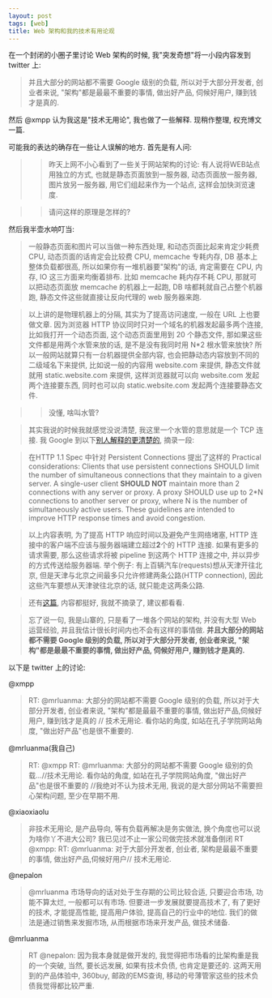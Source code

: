 ```yaml
---
layout: post
tags: [web]
title: Web 架构和我的技术有用论观
---
```


在一个封闭的小圈子里讨论 Web 架构的时候, 我"突发奇想"将一小段内容发到 twitter 上:

> 并且大部分的网站都不需要 Google 级别的负载, 所以对于大部分开发者, 创业者来说, "架构"都是最最不重要的事情, 做出好产品, 伺候好用户, 赚到钱才是真的.
  
然后 @xmpp 认为我这是"技术无用论", 我也做了一些解释.  现稍作整理, 权充博文一篇.

可能我的表达的确存在一些让人误解的地方.  首先是有人问:

> > 昨天上网不小心看到了一些关于网站架构的讨论:  有人说将WEB站点用独立的方式, 也就是静态页面放到一服务器, 动态页面放一服务器, 图片放另一服务器, 用它们组起来作为一个站点, 这样会加快浏览速度.

> > 请问这样的原理是怎样的?

然后我半壶水响叮当:

> 一般静态页面和图片可以当做一种东西处理, 和动态页面比起来肯定少耗费 CPU, 动态页面的话肯定会比较费 CPU, memcache 专耗内存, DB 基本上整体负载都很高, 所以如果你有一堆机器要"架构"的话, 肯定需要在 CPU, 内存, IO 这三方面来均衡着排布.  比如 memcache 耗内存不耗 CPU, 那就可以把动态页面放 memcache 的机器上一起跑, DB 啥都耗就自己占整个机器跑, 静态文件这些就直接让反向代理的 web 服务器来跑.

> 以上讲的是物理机器上的分隔, 其实为了提高访问速度, 一般在 URL 上也要做文章.  因为浏览器 HTTP 协议同时只对一个域名的机器发起最多两个连接, 比如我打开一个动态页面, 这个动态页面里用到 20 个静态文件, 那如果这些文件都是用两个水管来放的话, 是不是没有我同时用 N\*2 根水管来放快?  所以一般网站就算只有一台机器提供全部内容, 也会把静动态内容放到不同的二级域名下来提供, 比如说一般的内容用 website.com 来提供, 静态文件就就用 static.website.com 来提供, 这样浏览器就可以向 website.com 发起两个连接要东西, 同时也可以向 static.website.com 发起两个连接要静态文件.

> > 没懂, 啥叫水管?

> 其实我说的时候我就感觉没说清楚, 我这里一个水管的意思就是一个 TCP 连接. 我 Google 到以下[别人解释的更清楚的][1], 摘录一段:

> 在HTTP 1.1 Spec 中针对 Persistent Connections 提出了这样的 Practical considerations:  Clients that use persistent connections SHOULD limit the number of simultaneous connections that they maintain to a given server.  A single-user client **SHOULD NOT** maintain more than 2 connections with any server or proxy.  A proxy SHOULD use up to 2\*N connections to another server or proxy, where N is the number of simultaneously active users.  These guidelines are intended to improve HTTP response times and avoid congestion.

> 以上内容表明, 为了提高 HTTP 响应时间以及避免产生网络堵塞, HTTP 连接中的客户端不应该与服务器端建立超过**2**个的 HTTP 连接.  如果有更多的请求需要, 那么这些请求将被 pipeline 到这两个 HTTP 连接之中, 并以异步的方式传送给服务器端.  举个例子:  有上百辆汽车(requests)想从天津开往北京, 但是天津与北京之间最多只允许修建两条公路(HTTP connection), 因此这些汽车要想从天津驶往北京的话, 就只能走这两条公路.

> 还有[这篇][2], 内容都挺好, 我就不摘录了, 建议都看看.

> 忘了说一句, 我是山寨的, 只是看了一堆各个网站的架构, 并没有大型 Web 运营经验, 并且我估计很长时间内也不会有这样的事情做.  **并且大部分的网站都不需要 Google 级别的负载, 所以对于大部分开发者, 创业者来说, "架构"都是最最不重要的事情, 做出好产品, 伺候好用户, 赚到钱才是真的.**

以下是 twitter 上的讨论:

 @xmpp 
  
> RT: @mrluanma: 大部分的网站都不需要 Google 级别的负载, 所以对于大部分开发者, 创业者来说, "架构"都是最最不重要的事情, 做出好产品,伺候好用户, 赚到钱才是真的 // 技术无用论.  看你站的角度, 如站在孔子学院网站角度, "做出好产品"也是很不重要的.

 @mrluanma(我自己)

> RT: @xmpp RT: @mrluanma: 大部分的网站都不需要 Google 级别的负载...//技术无用论.  看你站的角度, 如站在孔子学院网站角度, "做出好产品"也是很不重要的 //我绝对不认为技术无用, 我说的是大部分网站不需要担心架构问题, 至少在早期不用.

 @xiaoxiaolu 
  
> 非技术无用论, 是产品导向, 等有负载再解决是务实做法, 换个角度也可以说为啥你丫不进大公司?  我已见过不止一家公司做完技术就准备倒闭 RT @xmpp: RT: @mrluanma: 对于大部分开发者, 创业者, 架构是最最不重要的事情, 做出好产品,伺候好用户// 技术无用论.

 @nepalon 
  
> @mrluanma 市场导向的话对处于生存期的公司比较合适, 只要迎合市场, 功能不算太烂, 一般都可以有市场.  但要进一步发展就要提高技术了, 有了更好的技术, 才能提高性能, 提高用户体验, 提高自己的行业中的地位.  我们的做法是通过销售来发掘市场, 从而根据市场来开发产品, 做技术储备.

 @mrluanma

> RT @nepalon: 因为我本身就是做开发的, 我觉得把市场看的比架构重是我的一个突破, 当然, 要长远发展, 如果有技术负债, 也肯定是要还的. 这两天用到的产品体验中, 360buy, 邮政的EMS查询, 移动的号薄管家这些的技术负债我觉得都比较严重.

[1]: http://blog.joycode.com/musicland/archive/2005/04/16/48690.aspx
[2]: http://lvmlvy.javaeye.com/blog/581447
